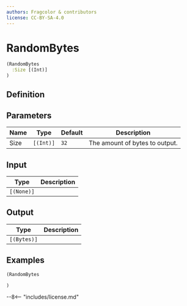 ```yaml
---
authors: Fragcolor & contributors
license: CC-BY-SA-4.0
---
```



# RandomBytes

```clojure
(RandomBytes
  :Size [(Int)]
)
```


## Definition




## Parameters

| Name | Type | Default | Description |
|------|------|---------|-------------|
| Size | `[(Int)]` | `32` | The amount of bytes to output. |


## Input

| Type | Description |
|------|-------------|
| `[(None)]` |  |


## Output

| Type | Description |
|------|-------------|
| `[(Bytes)]` |  |


## Examples

```clojure
(RandomBytes

)
```


--8<-- "includes/license.md"
